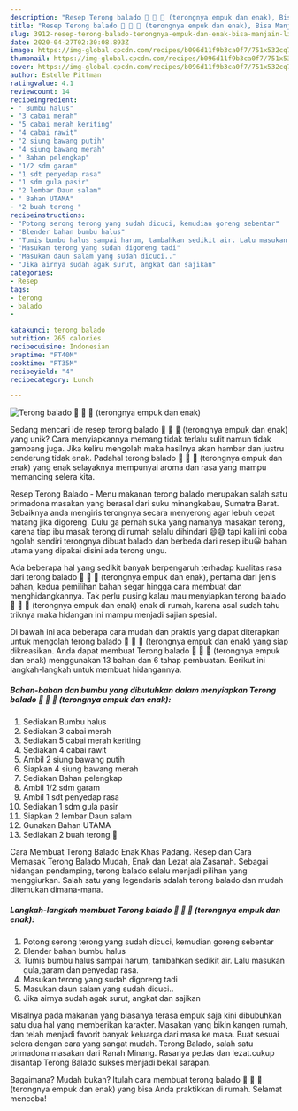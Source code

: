 ```yaml
---
description: "Resep Terong balado 🍆 🍆 🍆 (terongnya empuk dan enak), Bisa Manjain Lidah"
title: "Resep Terong balado 🍆 🍆 🍆 (terongnya empuk dan enak), Bisa Manjain Lidah"
slug: 3912-resep-terong-balado-terongnya-empuk-dan-enak-bisa-manjain-lidah
date: 2020-04-27T02:30:08.893Z
image: https://img-global.cpcdn.com/recipes/b096d11f9b3ca0f7/751x532cq70/terong-balado-🍆-🍆-🍆-terongnya-empuk-dan-enak-foto-resep-utama.jpg
thumbnail: https://img-global.cpcdn.com/recipes/b096d11f9b3ca0f7/751x532cq70/terong-balado-🍆-🍆-🍆-terongnya-empuk-dan-enak-foto-resep-utama.jpg
cover: https://img-global.cpcdn.com/recipes/b096d11f9b3ca0f7/751x532cq70/terong-balado-🍆-🍆-🍆-terongnya-empuk-dan-enak-foto-resep-utama.jpg
author: Estelle Pittman
ratingvalue: 4.1
reviewcount: 14
recipeingredient:
- " Bumbu halus"
- "3 cabai merah"
- "5 cabai merah keriting"
- "4 cabai rawit"
- "2 siung bawang putih"
- "4 siung bawang merah"
- " Bahan pelengkap"
- "1/2 sdm garam"
- "1 sdt penyedap rasa"
- "1 sdm gula pasir"
- "2 lembar Daun salam"
- " Bahan UTAMA"
- "2 buah terong "
recipeinstructions:
- "Potong serong terong yang sudah dicuci, kemudian goreng sebentar"
- "Blender bahan bumbu halus"
- "Tumis bumbu halus sampai harum, tambahkan sedikit air. Lalu masukan gula,garam dan penyedap rasa."
- "Masukan terong yang sudah digoreng tadi"
- "Masukan daun salam yang sudah dicuci.."
- "Jika airnya sudah agak surut, angkat dan sajikan"
categories:
- Resep
tags:
- terong
- balado
- 

katakunci: terong balado  
nutrition: 265 calories
recipecuisine: Indonesian
preptime: "PT40M"
cooktime: "PT35M"
recipeyield: "4"
recipecategory: Lunch

---
```



![Terong balado 🍆 🍆 🍆 (terongnya empuk dan enak)](https://img-global.cpcdn.com/recipes/b096d11f9b3ca0f7/751x532cq70/terong-balado-🍆-🍆-🍆-terongnya-empuk-dan-enak-foto-resep-utama.jpg)

Sedang mencari ide resep terong balado 🍆 🍆 🍆 (terongnya empuk dan enak) yang unik? Cara menyiapkannya memang tidak terlalu sulit namun tidak gampang juga. Jika keliru mengolah maka hasilnya akan hambar dan justru cenderung tidak enak. Padahal terong balado 🍆 🍆 🍆 (terongnya empuk dan enak) yang enak selayaknya mempunyai aroma dan rasa yang mampu memancing selera kita.

Resep Terong Balado - Menu makanan terong balado merupakan salah satu primadona masakan yang berasal dari suku minangkabau, Sumatra Barat. Sebaiknya anda mengiris terongnya secara menyerong agar lebuh cepat matang jika digoreng. Dulu ga pernah suka yang namanya masakan terong, karena tiap ibu masak terong di rumah selalu dihindari 😄😅 tapi kali ini coba ngolah sendiri terongnya dibuat balado dan berbeda dari resep ibu😀 bahan utama yang dipakai disini ada terong ungu.

Ada beberapa hal yang sedikit banyak berpengaruh terhadap kualitas rasa dari terong balado 🍆 🍆 🍆 (terongnya empuk dan enak), pertama dari jenis bahan, kedua pemilihan bahan segar hingga cara membuat dan menghidangkannya. Tak perlu pusing kalau mau menyiapkan terong balado 🍆 🍆 🍆 (terongnya empuk dan enak) enak di rumah, karena asal sudah tahu triknya maka hidangan ini mampu menjadi sajian spesial.


Di bawah ini ada beberapa cara mudah dan praktis yang dapat diterapkan untuk mengolah terong balado 🍆 🍆 🍆 (terongnya empuk dan enak) yang siap dikreasikan. Anda dapat membuat Terong balado 🍆 🍆 🍆 (terongnya empuk dan enak) menggunakan 13 bahan dan 6 tahap pembuatan. Berikut ini langkah-langkah untuk membuat hidangannya.

<!--inarticleads1-->

##### Bahan-bahan dan bumbu yang dibutuhkan dalam menyiapkan Terong balado 🍆 🍆 🍆 (terongnya empuk dan enak):

1. Sediakan  Bumbu halus
1. Sediakan 3 cabai merah
1. Sediakan 5 cabai merah keriting
1. Sediakan 4 cabai rawit
1. Ambil 2 siung bawang putih
1. Siapkan 4 siung bawang merah
1. Sediakan  Bahan pelengkap
1. Ambil 1/2 sdm garam
1. Ambil 1 sdt penyedap rasa
1. Sediakan 1 sdm gula pasir
1. Siapkan 2 lembar Daun salam
1. Gunakan  Bahan UTAMA
1. Sediakan 2 buah terong 🍆


Cara Membuat Terong Balado Enak Khas Padang. Resep dan Cara Memasak Terong Balado Mudah, Enak dan Lezat ala Zasanah. Sebagai hidangan pendamping, terong balado selalu menjadi pilihan yang menggiurkan. Salah satu yang legendaris adalah terong balado dan mudah ditemukan dimana-mana. 

<!--inarticleads2-->

##### Langkah-langkah membuat Terong balado 🍆 🍆 🍆 (terongnya empuk dan enak):

1. Potong serong terong yang sudah dicuci, kemudian goreng sebentar
1. Blender bahan bumbu halus
1. Tumis bumbu halus sampai harum, tambahkan sedikit air. Lalu masukan gula,garam dan penyedap rasa.
1. Masukan terong yang sudah digoreng tadi
1. Masukan daun salam yang sudah dicuci..
1. Jika airnya sudah agak surut, angkat dan sajikan


Misalnya pada makanan yang biasanya terasa empuk saja kini dibubuhkan satu dua hal yang memberikan karakter. Masakan yang bikin kangen rumah, dan telah menjadi favorit banyak keluarga dari masa ke masa. Buat sesuai selera dengan cara yang sangat mudah. Terong Balado, salah satu primadona masakan dari Ranah Minang. Rasanya pedas dan lezat.cukup disantap Terong Balado sukses menjadi bekal sarapan. 

Bagaimana? Mudah bukan? Itulah cara membuat terong balado 🍆 🍆 🍆 (terongnya empuk dan enak) yang bisa Anda praktikkan di rumah. Selamat mencoba!
